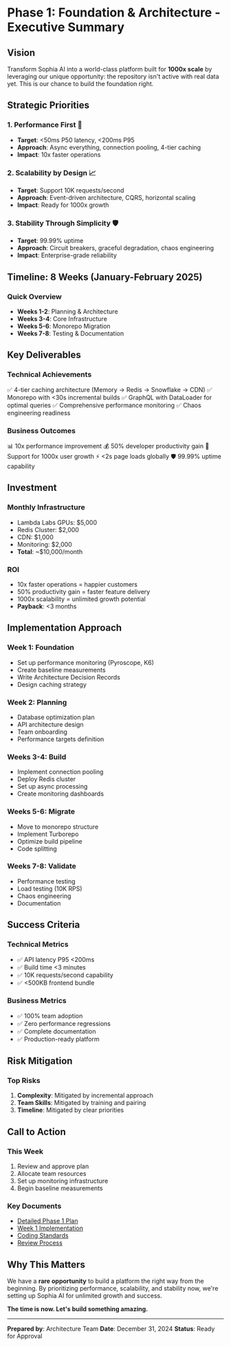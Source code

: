 # Phase 1: Foundation & Architecture - Executive Summary

## Vision

Transform Sophia AI into a world-class platform built for **1000x scale** by leveraging our unique opportunity: the repository isn't active with real data yet. This is our chance to build the foundation right.

## Strategic Priorities

### 1. Performance First 🚀
- **Target**: <50ms P50 latency, <200ms P95
- **Approach**: Async everything, connection pooling, 4-tier caching
- **Impact**: 10x faster operations

### 2. Scalability by Design 📈
- **Target**: Support 10K requests/second
- **Approach**: Event-driven architecture, CQRS, horizontal scaling
- **Impact**: Ready for 1000x growth

### 3. Stability Through Simplicity 🛡️
- **Target**: 99.99% uptime
- **Approach**: Circuit breakers, graceful degradation, chaos engineering
- **Impact**: Enterprise-grade reliability

## Timeline: 8 Weeks (January-February 2025)

### Quick Overview
- **Weeks 1-2**: Planning & Architecture
- **Weeks 3-4**: Core Infrastructure
- **Weeks 5-6**: Monorepo Migration
- **Weeks 7-8**: Testing & Documentation

## Key Deliverables

### Technical Achievements
✅ 4-tier caching architecture (Memory → Redis → Snowflake → CDN)
✅ Monorepo with <30s incremental builds
✅ GraphQL with DataLoader for optimal queries
✅ Comprehensive performance monitoring
✅ Chaos engineering readiness

### Business Outcomes
📊 10x performance improvement
💰 50% developer productivity gain
🎯 Support for 1000x user growth
⚡ <2s page loads globally
🛡️ 99.99% uptime capability

## Investment

### Monthly Infrastructure
- Lambda Labs GPUs: $5,000
- Redis Cluster: $2,000
- CDN: $1,000
- Monitoring: $2,000
- **Total**: ~$10,000/month

### ROI
- 10x faster operations = happier customers
- 50% productivity gain = faster feature delivery
- 1000x scalability = unlimited growth potential
- **Payback**: <3 months

## Implementation Approach

### Week 1: Foundation
- Set up performance monitoring (Pyroscope, K6)
- Create baseline measurements
- Write Architecture Decision Records
- Design caching strategy

### Week 2: Planning
- Database optimization plan
- API architecture design
- Team onboarding
- Performance targets definition

### Weeks 3-4: Build
- Implement connection pooling
- Deploy Redis cluster
- Set up async processing
- Create monitoring dashboards

### Weeks 5-6: Migrate
- Move to monorepo structure
- Implement Turborepo
- Optimize build pipeline
- Code splitting

### Weeks 7-8: Validate
- Performance testing
- Load testing (10K RPS)
- Chaos engineering
- Documentation

## Success Criteria

### Technical Metrics
- ✅ API latency P95 <200ms
- ✅ Build time <3 minutes
- ✅ 10K requests/second capability
- ✅ <500KB frontend bundle

### Business Metrics
- ✅ 100% team adoption
- ✅ Zero performance regressions
- ✅ Complete documentation
- ✅ Production-ready platform

## Risk Mitigation

### Top Risks
1. **Complexity**: Mitigated by incremental approach
2. **Team Skills**: Mitigated by training and pairing
3. **Timeline**: Mitigated by clear priorities

## Call to Action

### This Week
1. Review and approve plan
2. Allocate team resources
3. Set up monitoring infrastructure
4. Begin baseline measurements

### Key Documents
- [Detailed Phase 1 Plan](PHASE_1_FOUNDATION_PLAN.md)
- [Week 1 Implementation](WEEK_1_IMPLEMENTATION_CHECKLIST.md)
- [Coding Standards](PERFORMANCE_FIRST_CODING_STANDARDS.md)
- [Review Process](REVIEW_AND_DOCUMENTATION_PROCESS.md)

## Why This Matters

We have a **rare opportunity** to build a platform the right way from the beginning. By prioritizing performance, scalability, and stability now, we're setting up Sophia AI for unlimited growth and success.

**The time is now. Let's build something amazing.**

---

**Prepared by**: Architecture Team
**Date**: December 31, 2024
**Status**: Ready for Approval
